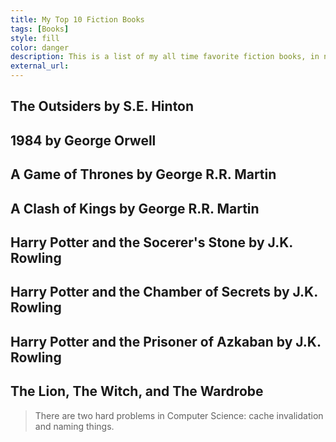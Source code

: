 ```yaml
---
title: My Top 10 Fiction Books
tags: [Books]
style: fill
color: danger
description: This is a list of my all time favorite fiction books, in no particular order.
external_url: 
---
```


## The Outsiders by S.E. Hinton

## 1984 by George Orwell

## A Game of Thrones by George R.R. Martin

## A Clash of Kings by George R.R. Martin

## Harry Potter and the Socerer's Stone by J.K. Rowling

## Harry Potter and the Chamber of Secrets by J.K. Rowling

## Harry Potter and the Prisoner of Azkaban by J.K. Rowling

## The Lion, The Witch, and The Wardrobe

> There are two hard problems in Computer Science: cache invalidation and naming things.